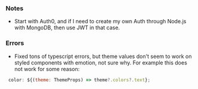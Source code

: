 ### Notes

- Start with Auth0, and if I need to create my own Auth through Node.js with MongoDB, then use JWT in that case.

### Errors

- Fixed tons of typescript errors, but theme values don't seem to work on styled components with emotion, not sure why. For example this does not work for some reason:

```jsx
 color: ${(theme: ThemeProps) => theme?.colors?.text};
```
